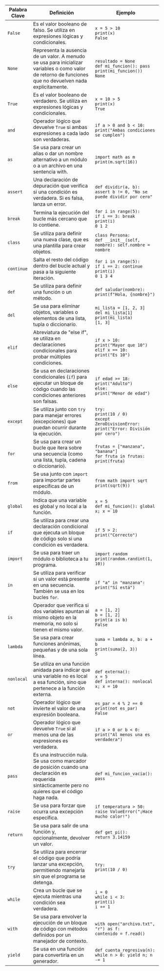 | Palabra Clave | Definición | Ejemplo |
|---|---|---|
| `False` | Es el valor booleano de falso. Se utiliza en expresiones lógicas y condicionales. | `x = 5 > 10`<br> `print(x)`<br> `False` |
| `None` | Representa la ausencia de un valor. A menudo se usa para inicializar variables o como valor de retorno de funciones que no devuelven nada explícitamente. | `resultado = None`<br> `def mi_funcion(): pass`<br> `print(mi_funcion())`<br> `None` |
| `True` | Es el valor booleano de verdadero. Se utiliza en expresiones lógicas y condicionales. | `x = 10 > 5`<br> `print(x)`<br> `True` |
| `and` | Operador lógico que devuelve `True` si ambas expresiones a cada lado son verdaderas. | `if a > 0 and b < 10:`<br> `print("Ambas condiciones se cumplen")` |
| `as` | Se usa para crear un alias o dar un nombre alternativo a un módulo o a un archivo en una sentencia with. | `import math as m`<br> `print(m.sqrt(16))` |
| `assert` | Una declaración de depuración que verifica si una condición es verdadera. Si es falsa, lanza un error. | `def dividir(a, b):`<br> `assert b != 0, "No se puede dividir por cero"` |
| `break` | Termina la ejecución del bucle más cercano que lo contiene. | `for i in range(5):`<br> `if i == 3: break`<br> `print(i)`<br> `0 1 2` |
| `class` | Se utiliza para definir una nueva clase, que es una plantilla para crear objetos. | `class Persona:`<br> `def __init__(self, nombre): self.nombre = nombre` |
| `continue` | Salta el resto del código dentro del bucle actual y pasa a la siguiente iteración. | `for i in range(5):`<br> `if i == 2: continue`<br> `print(i)`<br> `0 1 3 4` |
| `def` | Se utiliza para definir una función o un método. | `def saludar(nombre):`<br> `print(f"Hola, {nombre}")` |
| `del` | Se usa para eliminar objetos, variables o elementos de una lista, tupla o diccionario. | `mi_lista = [1, 2, 3]`<br> `del mi_lista[1]`<br> `print(mi_lista)`<br> `[1, 3]` |
| `elif` | Abreviatura de "else if", se utiliza en declaraciones condicionales para probar múltiples condiciones. | `if x > 10:`<br> `print("Mayor que 10")`<br> `elif x == 10:`<br> `print("Es 10")` |
| `else` | Se usa en declaraciones condicionales (`if`) para ejecutar un bloque de código cuando las condiciones anteriores son falsas. | `if edad >= 18:`<br> `print("Adulto")`<br> `else:`<br> `print("Menor de edad")` |
| `except` | Se utiliza junto con `try` para manejar errores (excepciones) que puedan ocurrir durante la ejecución. | `try:`<br> `print(10 / 0)`<br> `except ZeroDivisionError:`<br> `print("Error: División por cero")` |
| `for` | Se usa para crear un bucle que itera sobre una secuencia (como una lista, tupla, cadena o diccionario). | `frutas = ["manzana", "banana"]`<br> `for fruta in frutas:`<br> `print(fruta)` |
| `from` | Se usa junto con `import` para importar partes específicas de un módulo. | `from math import sqrt`<br> `print(sqrt(9))` |
| `global` | Indica que una variable es global y no local a la función. | `x = 5`<br> `def mi_funcion(): global x; x = 10` |
| `if` | Se utiliza para crear una declaración condicional que ejecuta un bloque de código solo si una condición es verdadera. | `if 5 > 2:`<br> `print("Correcto")` |
| `import` | Se usa para traer un módulo o biblioteca a tu programa. | `import random`<br> `print(random.randint(1, 10))` |
| `in` | Se utiliza para verificar si un valor está presente en una secuencia. También se usa en los bucles `for`. | `if "a" in "manzana":`<br> `print("Sí está")` |
| `is` | Operador que verifica si dos variables apuntan al mismo objeto en la memoria, no solo si tienen el mismo valor. | `a = [1, 2]`<br> `b = [1, 2]`<br> `print(a is b)`<br> `False` |
| `lambda` | Se usa para crear funciones anónimas, pequeñas y de una sola línea. | `suma = lambda a, b: a + b`<br> `print(suma(2, 3))`<br> `5` |
| `nonlocal` | Se utiliza en una función anidada para indicar que una variable no es local a esa función, sino que pertenece a la función externa. | `def externa():`<br> `x = 5`<br> `def interna(): nonlocal x; x = 10` |
| `not` | Operador lógico que invierte el valor de una expresión booleana. | `es_par = 4 % 2 == 0`<br> `print(not es_par)`<br> `False` |
| `or` | Operador lógico que devuelve `True` si al menos una de las expresiones es verdadera. | `if a > 0 or b < 0:`<br> `print("Al menos una es verdadera")` |
| `pass` | Es una instrucción nula. Se usa como marcador de posición cuando una declaración es requerida sintácticamente pero no quieres que el código haga nada. | `def mi_funcion_vacia(): pass` |
| `raise` | Se usa para forzar que ocurra una excepción específica. | `if temperatura > 50:`<br> `raise ValueError("¡Hace mucho calor!")` |
| `return` | Se usa para salir de una función y, opcionalmente, devolver un valor. | `def get_pi():`<br> `return 3.14159` |
| `try` | Se utiliza para encerrar el código que podría lanzar una excepción, permitiendo manejarla sin que el programa se detenga. | `try:`<br> `print(10 / 0)` |
| `while` | Crea un bucle que se ejecuta mientras una condición sea verdadera. | `i = 0`<br> `while i < 3:`<br> `print(i)`<br> `i += 1` |
| `with` | Se usa para envolver la ejecución de un bloque de código con métodos definidos por un manejador de contexto. | `with open("archivo.txt", "r") as f:`<br> `contenido = f.read()` |
| `yield` | Se usa en una función para convertirla en un generador. | `def cuenta_regresiva(n):`<br> `while n > 0: yield n; n -= 1` |
